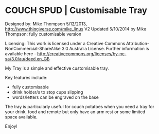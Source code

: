 COUCH SPUD | Customisable Tray
==============================
Designed by: Mike Thompson 5/12/2013, http://www.thingiverse.com/mike_linus
V2 Updated 5/10/2014 by Mike Thompson: fully customisable version

Licensing: This work is licensed under a Creative Commons Attribution-NonCommercial-ShareAlike 3.0 Australia License.  Further information is available here - http://creativecommons.org/licenses/by-nc-sa/3.0/au/deed.en_GB

My Tray is a simple and effective customisable tray.  

Key features include:
- fully customisable
- drink holder/s to stop cups slipping
- words/letters can be engraved on the base

The tray is particularly useful for couch potatoes when you need a tray for your drink, food and remote but only have an arm rest or some limited space available.

Enjoy! 
